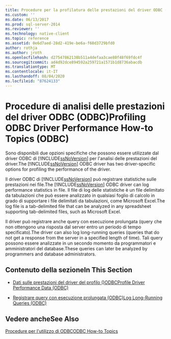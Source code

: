 ```yaml
---
title: Procedure per la profilatura delle prestazioni del driver ODBC (ODBC) | Microsoft Docs
ms.custom: ''
ms.date: 06/13/2017
ms.prod: sql-server-2014
ms.reviewer: ''
ms.technology: native-client
ms.topic: reference
ms.assetid: 0e6d7aed-28d2-419e-be6a-f60d3729bfd0
author: rothja
ms.author: jroth
ms.openlocfilehash: d27547862138b511a4defaa3cae80f48f69fdc4f
ms.sourcegitcommit: ad4d92dce894592a259721a1571b1d8736abacdb
ms.translationtype: MT
ms.contentlocale: it-IT
ms.lasthandoff: 08/04/2020
ms.locfileid: "87624133"
---
```

# <a name="profiling-odbc-driver-performance-how-to-topics-odbc"></a><span data-ttu-id="0ec05-102">Procedure di analisi delle prestazioni del driver ODBC (ODBC)</span><span class="sxs-lookup"><span data-stu-id="0ec05-102">Profiling ODBC Driver Performance How-to Topics (ODBC)</span></span>
  <span data-ttu-id="0ec05-103">Sono disponibili due opzioni specifiche che possono essere utilizzate dal driver ODBC di [!INCLUDE[ssNoVersion](../../includes/ssnoversion-md.md)] per l'analisi delle prestazioni del driver.</span><span class="sxs-lookup"><span data-stu-id="0ec05-103">The [!INCLUDE[ssNoVersion](../../includes/ssnoversion-md.md)] ODBC driver has two driver-specific options for profiling the performance of the driver.</span></span>  
  
 <span data-ttu-id="0ec05-104">Il driver ODBC di [!INCLUDE[ssNoVersion](../../includes/ssnoversion-md.md)] può registrare statistiche sulle prestazioni nei file.</span><span class="sxs-lookup"><span data-stu-id="0ec05-104">The [!INCLUDE[ssNoVersion](../../includes/ssnoversion-md.md)] ODBC driver can log performance statistics in file.</span></span> <span data-ttu-id="0ec05-105">Il file di log delle statistiche è un file delimitato da tabulazioni che può essere analizzato in qualsiasi foglio di calcolo in grado di supportare i file delimitati da tabulazioni, come Microsoft Excel.</span><span class="sxs-lookup"><span data-stu-id="0ec05-105">The log file is a tab-delimited file that can be analyzed in any spreadsheet supporting tab-delimited files, such as Microsoft Excel.</span></span>  
  
 <span data-ttu-id="0ec05-106">Il driver può registrare anche query con esecuzione prolungata (query che non ottengono una risposta dal server entro un periodo di tempo specificato).</span><span class="sxs-lookup"><span data-stu-id="0ec05-106">The driver can also log long-running queries (queries that do not get a response from the server in a specified length of time).</span></span> <span data-ttu-id="0ec05-107">Tali query possono essere analizzate in un secondo momento da programmatori e amministratori del database.</span><span class="sxs-lookup"><span data-stu-id="0ec05-107">These queries can later be analyzed by programmers and database administrators.</span></span>  
  
## <a name="in-this-section"></a><span data-ttu-id="0ec05-108">Contenuto della sezione</span><span class="sxs-lookup"><span data-stu-id="0ec05-108">In This Section</span></span>  
  
-   [<span data-ttu-id="0ec05-109">Dati sulle prestazioni del driver del profilo &#40;&#41;ODBC</span><span class="sxs-lookup"><span data-stu-id="0ec05-109">Profile Driver Performance Data &#40;ODBC&#41;</span></span>](profiling-odbc-driver-performance-data.md)  
  
-   [<span data-ttu-id="0ec05-110">Registrare query con esecuzione prolungata &#40;ODBC&#41;</span><span class="sxs-lookup"><span data-stu-id="0ec05-110">Log Long-Running Queries &#40;ODBC&#41;</span></span>](profiling-odbc-driver-performance-data-log-long-running-queries.md)  
  
## <a name="see-also"></a><span data-ttu-id="0ec05-111">Vedere anche</span><span class="sxs-lookup"><span data-stu-id="0ec05-111">See Also</span></span>  
 [<span data-ttu-id="0ec05-112">Procedure per l'utilizzo di ODBC</span><span class="sxs-lookup"><span data-stu-id="0ec05-112">ODBC How-to Topics</span></span>](odbc-how-to-topics.md)  
  
  
